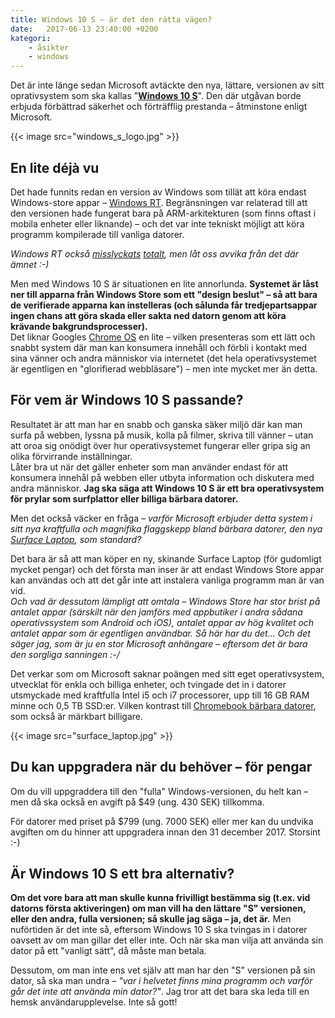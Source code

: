 ```yaml
---
title: Windows 10 S – är det den rätta vägen?
date:   2017-06-13 23:40:00 +0200
kategori:
    - åsikter
    - windows
---
```


Det är inte länge sedan Microsoft avtäckte den nya, lättare, versionen av sitt oprativsystem som ska kallas "**[Windows 10 S](https://www.microsoft.com/sv-se/windows/windows-10-s)**". Den där utgåvan borde erbjuda förbättrad säkerhet och förträfflig prestanda – åtminstone enligt Microsoft.

{{< image src="windows_s_logo.jpg" >}}

## En lite déjà vu

Det hade funnits redan en version av Windows som tillät att köra endast Windows-store appar – [Windows RT](https://sv.wikipedia.org/wiki/Windows_RT). Begränsningen var relaterad till att den versionen hade fungerat bara på ARM-arkitekturen (som finns oftast i mobila enheter eller liknande) – och det var inte tekniskt möjligt att köra programm kompilerade till vanliga datorer.

*Windows RT också [misslyckats](http://pcforalla.idg.se/2.1054/1.535492/microsoft-bekraftar-windows-rts-dod) [totalt](http://pctidningen.se/program/windows-rt-i-praktiken-dod), men låt oss avvika från det där ämnet :-)*

Men med Windows 10 S är situationen en lite annorlunda. **Systemet är låst ner till apparna från Windows Store som ett "design beslut" – så att bara de verifierade apparna kan instelleras (och sålunda får tredjepartsappar ingen chans att göra skada eller sakta ned datorn genom att köra krävande bakgrundsprocesser).**  
Det liknar Googles [Chrome OS](https://sv.wikipedia.org/wiki/Chrome_OS) en lite – vilken presenteras som ett lätt och snabbt system där man kan konsumera innehåll och förbli i kontakt med sina vänner och andra människor via internetet (det hela operativsystemet är egentligen en "glorifierad webbläsare") – men inte mycket mer än detta. 

## För vem är Windows 10 S passande?

Resultatet är att man har en snabb och ganska säker miljö där kan man surfa på webben, lyssna på musik, kolla på filmer, skriva till vänner – utan att oroa sig onödigt över hur operativsystemet fungerar eller gripa sig an olika förvirrande inställningar.  
Låter bra ut när det gäller enheter som man använder endast för att konsumera innehål på webben eller utbyta information och diskutera med andra människor. **Jag ska säga att Windows 10 S är ett bra operativsystem för prylar som surfplattor eller billiga bärbara datorer.**

Men det också väcker en fråga – *varför Microsoft erbjuder detta system i sitt nya kraftfulla och magnifika flaggskepp bland bärbara datorer, den nya [Surface Laptop](https://www.microsoft.com/sv-se/surface/devices/surface-laptop/overview), som standard?*

Det bara är så att man köper en ny, skinande Surface Laptop (för gudomligt mycket pengar) och det första man inser är att endast Windows Store appar kan användas och att det går inte att instalera vanliga programm man är van vid.  
*Och vad är dessutom lämpligt att omtala – Windows Store har stor brist på antalet appar (särskilt när den jamförs med appbutiker i andra sådana operativssystem som Android och iOS), antalet appar av hög kvalitet och antalet appar som är egentligen användbar. Så här har du det... Och det säger jag, som är ju en stor Microsoft anhängare – eftersom det är bara den sorgliga sanningen :-/*

Det verkar som om Microsoft saknar poängen med sitt eget operativsystem, utvecklat för enkla och billiga enheter, och tvingade det in i datorer utsmyckade med kraftfulla Intel i5 och i7 processorer, upp till 16 GB RAM minne och 0,5 TB SSD:er. Vilken kontrast till [Chromebook bärbara datorer](https://www.google.com/intl/sv_se/chromebook/), som också är märkbart billigare.

{{< image src="surface_laptop.jpg" >}}

## Du kan uppgradera när du behöver – för pengar

Om du vill uppgraddera till den "fulla" Windows-versionen, du helt kan – men då ska också en avgift på $49 (ung. 430 SEK) tillkomma.

För datorer med priset på $799 (ung. 7000 SEK) eller mer kan du undvika avgiften om du hinner att uppgradera innan den 31 december 2017. Storsint :-)

## Är Windows 10 S ett bra alternativ?

**Om det vore bara att man skulle kunna frivilligt bestämma sig (t.ex. vid datorns första aktiveringen) om man vill ha den lättare "S" versionen, eller den andra, fulla versionen; så skulle jag säga – ja, det är.** Men nuförtiden är det inte så, eftersom Windows 10 S ska tvingas in i datorer oavsett av om man gillar det eller inte. Och när ska man vilja att använda sin dator på ett "vanligt sätt", då måste man betala.

Dessutom, om man inte ens vet själv att man har den "S" versionen på sin dator, så ska man undra – *"var i helvetet finns mina programm och varför går det inte att använda min dator?"*. Jag tror att det bara ska leda till en hemsk användarupplevelse. Inte så gott!
